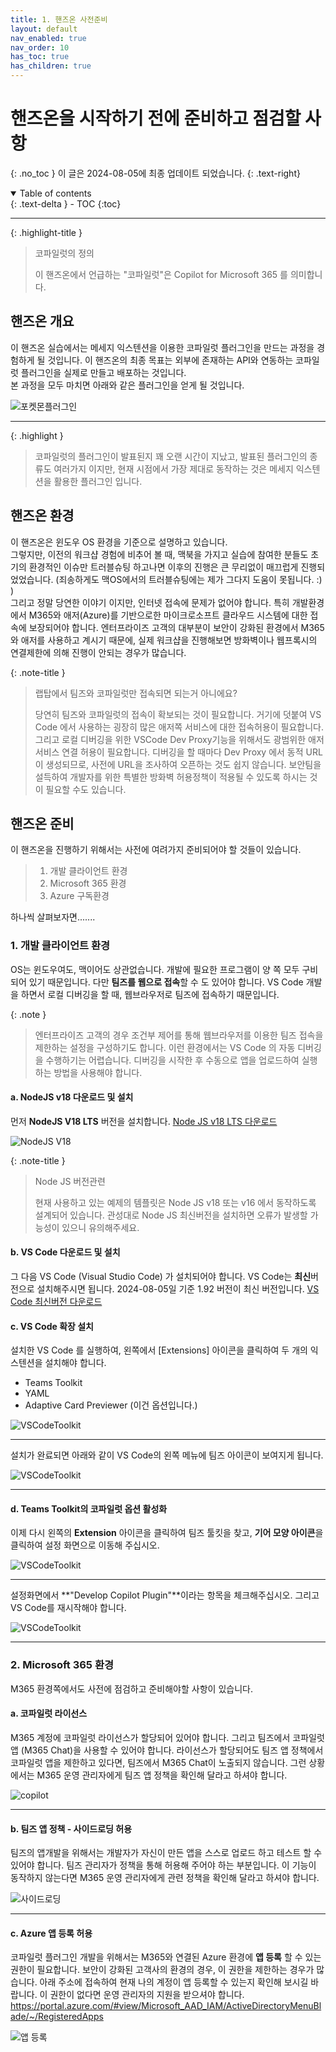 ```yaml
---
title: 1. 핸즈온 사전준비
layout: default
nav_enabled: true
nav_order: 10
has_toc: true
has_children: true
---
```


# 핸즈온을 시작하기 전에 준비하고 점검할 사항
{: .no_toc }
이 글은 2024-08-05에 최종 업데이트 되었습니다.
{: .text-right}

<details open markdown="block">
  <summary>
    Table of contents
  </summary>
  {: .text-delta }
- TOC
{:toc}
</details>

---

{: .highlight-title }
> 코파일럿의 정의
>
> 이 핸즈온에서 언급하는 "코파일럿"은 Copilot for Microsoft 365 를 의미합니다.

## 핸즈온 개요
이 핸즈온 실습에서는 메세지 익스텐션을 이용한 코파일럿 플러그인을 만드는 과정을 경험하게 될 것입니다. 이 핸즈온의 최종 목표는 외부에 존재하는 API와 연동하는 코파일럿 플러그인을 실제로 만들고 배포하는 것입니다.<br/>
본 과정을 모두 마치면 아래와 같은 플러그인을 얻게 될 것입니다.

![포켓몬플러그인](../assets/10/10-01.png)

---

{: .highlight }
> 코파일럿의 플러그인이 발표된지 꽤 오랜 시간이 지났고, 발표된 플러그인의 종류도 여러가지 이지만, 현재 시점에서 가장 제대로 동작하는 것은 메세지 익스텐션을 활용한 플러그인 입니다.

## 핸즈온 환경
이 핸즈온은 윈도우 OS 환경을 기준으로 설명하고 있습니다.<br/>
그렇지만, 이전의 워크샵 경험에 비추어 볼 때, 맥북을 가지고 실습에 참여한 분들도 초기의 환경적인 이슈만 트러블슈팅 하고나면 이후의 진행은 큰 무리없이 매끄럽게 진행되었었습니다. (죄송하게도 맥OS에서의 트러블슈팅에는 제가 그다지 도움이 못됩니다. :) )<br/> 
그리고 정말 당연한 이야기 이지만, 인터넷 접속에 문제가 없어야 합니다. 특히 개발환경에서 M365와 애저(Azure)를 기반으로한 마이크로소프트 클라우드 시스템에 대한 접속에 보장되어야 합니다. 엔터프라이즈 고객의 대부분이 보안이 강화된 환경에서 M365와 애저를 사용하고 계시기 때문에, 실제 워크샵을 진행해보면 방화벽이나 웹프록시의 연결제한에 의해 진행이 안되는 경우가 많습니다.

{: .note-title }
> 랩탑에서 팀즈와 코파일럿만 접속되면 되는거 아니에요?
>
> 당연히 팀즈와 코파일럿의 접속이 확보되는 것이 필요합니다.
> 거기에 덧붙여 VS Code 에서 사용하는 굉장히 많은 애저쪽 서비스에 대한 접속허용이 필요합니다. 그리고 로컬 디버깅을 위한 VSCode Dev Proxy기능을 위해서도 광범위한 애저 서비스 연결 허용이 필요합니다. 디버깅을 할 때마다 Dev Proxy 에서 동적 URL이 생성되므로, 사전에 URL을 조사하여 오픈하는 것도 쉽지 않습니다. 보안팀을 설득하여 개발자를 위한 특별한 방화벽 허용정책이 적용될 수 있도록 하시는 것이 필요할 수도 있습니다.

## 핸즈온 준비
이 핸즈온을 진행하기 위해서는 사전에 여려가지 준비되어야 할 것들이 있습니다.
> 1. 개발 클라이언트 환경
> 2. Microsoft 365 환경
> 3. Azure 구독환경

하나씩 살펴보자면.......

### 1. 개발 클라이언트 환경
OS는 윈도우여도, 맥이어도 상관없습니다. 개발에 필요한 프로그램이 양 쪽 모두 구비되어 있기 때문입니다. 다만 **팀즈를 웹으로 접속**할 수 도 있어야 합니다. VS Code 개발을 하면서 로컬 디버깅을 할 때, 웹브라우저로 팀즈에 접속하기 때문입니다.

{: .note }
> 엔터프라이즈 고객의 경우 조건부 제어를 통해 웹브라우저를 이용한 팀즈 접속을 제한하는 설정을 구성하기도 합니다. 이런 환경에서는 VS Code 의 자동 디버깅을 수행하기는 어렵습니다. 디버깅을 시작한 후 수동으로 앱을 업로드하여 실행하는 방법을 사용해야 합니다.

#### a. NodeJS v18 다운로드 및 설치
먼저 **NodeJS V18 LTS** 버전을 설치합니다. [Node JS v18 LTS 다운로드](https://nodejs.org/dist/v18.20.4/node-v18.20.4-x64.msi)

![NodeJS V18](../assets/10/10-02.png)

{: .note-title }
> Node JS 버전관련
>
> 현재 사용하고 있는 예제의 템플릿은 Node JS v18 또는 v16 에서 동작하도록 설계되어 있습니다.
> 관성대로 Node JS 최신버전을 설치하면 오류가 발생할 가능성이 있으니 유의해주세요.

#### b. VS Code 다운로드 및 설치
그 다음 VS Code (Visual Studio Code) 가 설치되어야 합니다. VS Code는 **최신**버전으로 설치해주시면 됩니다. 2024-08-05일 기준 1.92 버전이 최신 버전입니다. [VS Code 최신버전 다운로드](https://code.visualstudio.com/docs?dv=win)

#### c. VS Code 확장 설치
설치한 VS Code 를 실행하여, 왼쪽에서 \[Extensions\] 아이콘을 클릭하여 두 개의 익스텐션을 설치해야 합니다.
- Teams Toolkit
- YAML
- Adaptive Card Previewer (이건 옵션입니다.)

![VSCodeToolkit](../assets/10/10-03.png)

---

설치가 완료되면 아래와 같이 VS Code의 왼쪽 메뉴에 팀즈 아이콘이 보여지게 됩니다.

![VSCodeToolkit](../assets/10/10-04.png)

---

#### d. Teams Toolkit의 코파일럿 옵션 활성화
이제 다시 왼쪽의 **Extension** 아이콘을 클릭하여 팀즈 툴킷을 찾고, **기어 모양 아이콘**을 클릭하여 설정 화면으로 이동해 주십시오.

![VSCodeToolkit](../assets/10/10-05.png)

---

설정화면에서 **"Develop Copilot Plugin"**이라는 항목을 체크해주십시오. 그리고 VS Code를 재시작해야 합니다.

![VSCodeToolkit](../assets/10/10-06.png)

---

### 2. Microsoft 365 환경
M365 환경쪽에서도 사전에 점검하고 준비해야할 사항이 있습니다.

#### a. 코파일럿 라이선스
M365 계정에 코파일럿 라이선스가 할당되어 있어야 합니다. 그리고 팀즈에서 코파일럿 앱 (M365 Chat)을 사용할 수 있어야 합니다. 라이선스가 할당되어도 팀즈 앱 정책에서 코파일럿 앱을 제한하고 있다면, 팀즈에서 M365 Chat이 노출되지 않습니다. 그런 상황에서는 M365 운영 관리자에게 팀즈 앱 정책을 확인해 달라고 하셔야 합니다.

![copilot](../assets/10/10-07.png)

---

#### b. 팀즈 앱 정책 - 사이드로딩 허용
팀즈의 앱개발을 위해서는 개발자가 자신이 만든 앱을 스스로 업로드 하고 테스트 할 수 있어야 합니다. 팀즈 관리자가 정책을 통해 허용해 주어야 하는 부분입니다. 이 기능이 동작하지 않는다면 M365 운영 관리자에게 관련 정책을 확인해 달라고 하셔야 합니다.

![사이드로딩](../assets/10/10-08.png)

---

#### c. Azure 앱 등록 허용
코파일럿 플러그인 개발을 위해서는 M365와 연결된 Azure 환경에 **앱 등록** 할 수 있는 권한이 필요합니다. 보안이 강화된 고객사의 환경의 경우, 이 권한을 제한하는 경우가 많습니다. 아래 주소에 접속하여 현재 나의 계정이 앱 등록할 수 있는지 확인해 보시길 바랍니다. 이 권한이 없다면 운영 관리자의 지원을 받으셔야 합니다. <br/>
https://portal.azure.com/#view/Microsoft_AAD_IAM/ActiveDirectoryMenuBlade/~/RegisteredApps 

![앱 등록](../assets/10/10-09.png)


